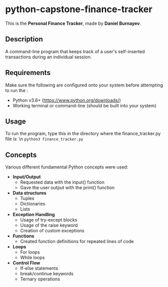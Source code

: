# python-capstone-finance-tracker

This is the **Personal Finance Tracker**, made by **Daniel Burnayev**.

## Description
A command-line program that keeps track of a user's self-inserted transactions during an individual session.

## Requirements
Make sure the following are configured onto your system before attempting to run the :
- Python v3.6+ (https://www.python.org/downloads/)
- Working terminal or command-line (should be built into your system)

## Usage
To run the program, type this in the directory where the finance_tracker.py file is: \n
``` python3 finance_tracker.py ```

## Concepts
Various different fundamental Python concepts were used:
- **Input/Output**
  - Requested data with the input() function
  - Gave the user output with the print() function
- **Data structures**
  - Tuples
  - Dictionaries
  - Lists
- **Exception Handling**
  - Usage of try-except blocks
  - Usage of the raise keyword
  - Creation of custom exceptions
- **Functions**
  - Created function definitions for repeated lines of code
- **Loops**
  - For loops
  - While loops
- **Control Flow**
  - If-else statements
  - break/continue keywords
  - Ternary operations
